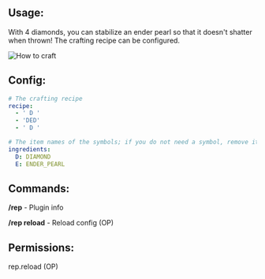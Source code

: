 ## Usage:
With 4 diamonds, you can stabilize an ender pearl so that it doesn't shatter when thrown! The crafting recipe can be configured.

![How to craft](https://i.imgur.com/kQp3CPp.png)  

## Config:
```yaml
# The crafting recipe
recipe:
  - ' D '
  - 'DED'
  - ' D '

# The item names of the symbols; if you do not need a symbol, remove it or it will error
ingredients:
  D: DIAMOND
  E: ENDER_PEARL
```

## Commands:
**/rep** - Plugin info

**/rep reload** - Reload config (OP)

## Permissions:
rep.reload (OP)
